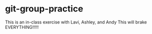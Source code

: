 # git-group-practice
This is an in-class exercise with Lavi, Ashley, and Andy
This will brake EVERYTHING!!!!!